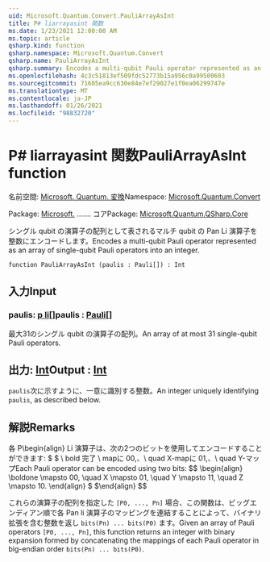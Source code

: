 ```yaml
---
uid: Microsoft.Quantum.Convert.PauliArrayAsInt
title: P# liarrayasint 関数
ms.date: 1/23/2021 12:00:00 AM
ms.topic: article
qsharp.kind: function
qsharp.namespace: Microsoft.Quantum.Convert
qsharp.name: PauliArrayAsInt
qsharp.summary: Encodes a multi-qubit Pauli operator represented as an array of single-qubit Pauli operators into an integer.
ms.openlocfilehash: 4c3c51813ef509fdc52773b15a956c0a99500603
ms.sourcegitcommit: 71605ea9cc630e84e7ef29027e1f0ea06299747e
ms.translationtype: MT
ms.contentlocale: ja-JP
ms.lasthandoff: 01/26/2021
ms.locfileid: "98832720"
---
```

# <a name="pauliarrayasint-function"></a><span data-ttu-id="c3202-102">P# liarrayasint 関数</span><span class="sxs-lookup"><span data-stu-id="c3202-102">PauliArrayAsInt function</span></span>

<span data-ttu-id="c3202-103">名前空間: [Microsoft. Quantum. 変換](xref:Microsoft.Quantum.Convert)</span><span class="sxs-lookup"><span data-stu-id="c3202-103">Namespace: [Microsoft.Quantum.Convert](xref:Microsoft.Quantum.Convert)</span></span>

<span data-ttu-id="c3202-104">Package: [Microsoft.](https://nuget.org/packages/Microsoft.Quantum.QSharp.Core) ....... コア</span><span class="sxs-lookup"><span data-stu-id="c3202-104">Package: [Microsoft.Quantum.QSharp.Core](https://nuget.org/packages/Microsoft.Quantum.QSharp.Core)</span></span>


<span data-ttu-id="c3202-105">シングル qubit の演算子の配列として表されるマルチ qubit の Pan Li 演算子を整数にエンコードします。</span><span class="sxs-lookup"><span data-stu-id="c3202-105">Encodes a multi-qubit Pauli operator represented as an array of single-qubit Pauli operators into an integer.</span></span>

```qsharp
function PauliArrayAsInt (paulis : Pauli[]) : Int
```


## <a name="input"></a><span data-ttu-id="c3202-106">入力</span><span class="sxs-lookup"><span data-stu-id="c3202-106">Input</span></span>

### <a name="paulis--pauli"></a><span data-ttu-id="c3202-107">paulis: [p li](xref:microsoft.quantum.lang-ref.pauli)[]</span><span class="sxs-lookup"><span data-stu-id="c3202-107">paulis : [Pauli](xref:microsoft.quantum.lang-ref.pauli)[]</span></span>

<span data-ttu-id="c3202-108">最大31のシングル qubit の演算子の配列。</span><span class="sxs-lookup"><span data-stu-id="c3202-108">An array of at most 31 single-qubit Pauli operators.</span></span>



## <a name="output--int"></a><span data-ttu-id="c3202-109">出力: [Int](xref:microsoft.quantum.lang-ref.int)</span><span class="sxs-lookup"><span data-stu-id="c3202-109">Output : [Int](xref:microsoft.quantum.lang-ref.int)</span></span>

<span data-ttu-id="c3202-110">`paulis`次に示すように、一意に識別する整数。</span><span class="sxs-lookup"><span data-stu-id="c3202-110">An integer uniquely identifying `paulis`, as described below.</span></span>

## <a name="remarks"></a><span data-ttu-id="c3202-111">解説</span><span class="sxs-lookup"><span data-stu-id="c3202-111">Remarks</span></span>

<span data-ttu-id="c3202-112">各 P\begin{align} Li 演算子は、次の2つのビットを使用してエンコードすることができます: $ $ \ bold 完了 \ mapに 00,、\ quad X-mapに 01,、\ quad Y-マップ</span><span class="sxs-lookup"><span data-stu-id="c3202-112">Each Pauli operator can be encoded using two bits: $$ \begin{align} \boldone \mapsto 00, \quad X \mapsto 01, \quad Y \mapsto 11, \quad Z \mapsto 10.</span></span>
<span data-ttu-id="c3202-113">\end{align} $ $</span><span class="sxs-lookup"><span data-stu-id="c3202-113">\end{align} $$</span></span>

<span data-ttu-id="c3202-114">これらの演算子の配列を指定した `[P0, ..., Pn]` 場合、この関数は、ビッグエンディアン順で各 Pan li 演算子のマッピングを連結することによって、バイナリ拡張を含む整数を返し `bits(Pn) ... bits(P0)` ます。</span><span class="sxs-lookup"><span data-stu-id="c3202-114">Given an array of Pauli operators `[P0, ..., Pn]`, this function returns an integer with binary expansion formed by concatenating the mappings of each Pauli operator in big-endian order `bits(Pn) ... bits(P0)`.</span></span>